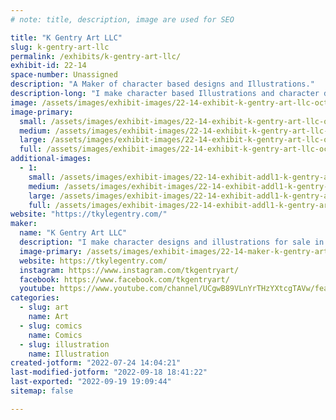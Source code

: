 ```yaml
---
# note: title, description, image are used for SEO

title: "K Gentry Art LLC"
slug: k-gentry-art-llc
permalink: /exhibits/k-gentry-art-llc/
exhibit-id: 22-14
space-number: Unassigned
description: "A Maker of character based designs and Illustrations."
description-long: "I make character based Illustrations and character designs for sale in the book, print, and animation industries. "
image: /assets/images/exhibit-images/22-14-exhibit-k-gentry-art-llc-octodancepartnerweb-large.jpg
image-primary: 
  small: /assets/images/exhibit-images/22-14-exhibit-k-gentry-art-llc-octodancepartnerweb-small.jpg
  medium: /assets/images/exhibit-images/22-14-exhibit-k-gentry-art-llc-octodancepartnerweb-medium.jpg
  large: /assets/images/exhibit-images/22-14-exhibit-k-gentry-art-llc-octodancepartnerweb-large.jpg
  full: /assets/images/exhibit-images/22-14-exhibit-k-gentry-art-llc-octodancepartnerweb-full.jpg
additional-images: 
  - 1:
    small: /assets/images/exhibit-images/22-14-exhibit-addl1-k-gentry-art-llc-sheriff-fernal-mcmorbidly-final-5x7-small.jpg
    medium: /assets/images/exhibit-images/22-14-exhibit-addl1-k-gentry-art-llc-sheriff-fernal-mcmorbidly-final-5x7-medium.jpg
    large: /assets/images/exhibit-images/22-14-exhibit-addl1-k-gentry-art-llc-sheriff-fernal-mcmorbidly-final-5x7-large.jpg
    full: /assets/images/exhibit-images/22-14-exhibit-addl1-k-gentry-art-llc-sheriff-fernal-mcmorbidly-final-5x7-full.jpg
website: "https://tkylegentry.com/"
maker: 
  name: "K Gentry Art LLC"
  description: "I make character designs and illustrations for sale in books, art prints, canvases, and original sketches.  For all ages.  No mature content. "
  image-primary: /assets/images/exhibit-images/22-14-maker-k-gentry-art-llc-octodancepartnercolcorrect-medium.jpg
  website: https://tkylegentry.com/
  instagram: https://www.instagram.com/tkgentryart/
  facebook: https://www.facebook.com/tkgentryart/
  youtube: https://www.youtube.com/channel/UCgwB89VLnYrTHzYXtcgTAVw/featured
categories: 
  - slug: art
    name: Art
  - slug: comics
    name: Comics
  - slug: illustration
    name: Illustration
created-jotform: "2022-07-24 14:04:21"
last-modified-jotform: "2022-09-18 18:41:22"
last-exported: "2022-09-19 19:09:44"
sitemap: false

---
```

